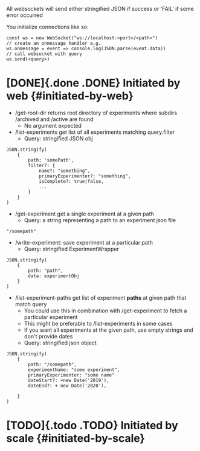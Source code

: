 All websockets will send either stringified JSON if success or \'FAIL\'
if some error occurred

You initialize connections like so:

``` {.javascript}
const ws = new WebSocket("ws://localhost:<port>/<path>")
// create an onmessage handler e.g.
ws.onmessage = event => console.log(JSON.parse(event.data))
// call websocket with query
ws.send(<query>)
```

[DONE]{.done .DONE} Initiated by web {#initiated-by-web}
====================================

-   /get-root-dir returns root directory of experiments where subdirs
    /archived and /active are found
    -   No argument expected
-   /list-experiments get list of all experiments matching query.filter
    -   Query: stringified JSON obj

``` {.javascript}
JSON.stringify(
    {
        path: 'somePath',
        filter?: {
            name?: "something",
            primaryExperimenter?: "something",
            isComplete?: true|false,
            ...
        }
    }
)
```

-   /get-experiment get a single experiment at a given path
    -   Query: a string representing a path to an experiment json file

``` {.text}
"/somepath"
```

-   /write-experiment: save experiment at a particular path
    -   Query: stringified ExperimentWrapper

``` {.javascript}
JSON.stringify(
    {
        path: "path",
        data: experimentObj
    }
)
```

-   /list-experiment-paths get list of experiment **paths** at given
    path that match query
    -   You could use this in combination with /get-experiment to fetch
        a particular experiment
    -   This might be preferable to /list-experiments in some cases
    -   If you want all experiments at the given path, use empty strings
        and don\'t provide dates
    -   Query: stringified json object

``` {.javascript}
JSON.stringify(
    {
        path: "/somepath",
        experimentName: "some experiment",
        primaryExperimenter: "some name"
        dateStart?: +new Date('2019'),
        dateEnd?: + new Date('2020'),

    }
)
```

[TODO]{.todo .TODO} Initiated by scale {#initiated-by-scale}
======================================
